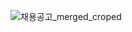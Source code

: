 ![채용공고_merged_croped](https://user-images.githubusercontent.com/15815868/187423822-2e074f16-9d49-4e4c-9bd4-6786c72741b0.png)
